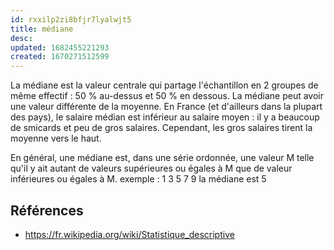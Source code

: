 ```yaml
---
id: rxxilp2zi8bfjr7lyalwjt5
title: médiane
desc: 
updated: 1682455221293
created: 1670271512599
---
```


La médiane est la valeur centrale qui partage l'échantillon en 2 groupes de même effectif : 50 % au-dessus et 50 % en dessous. La médiane peut avoir une valeur différente de la moyenne. En France (et d'ailleurs dans la plupart des pays), le salaire médian est inférieur au salaire moyen : il y a beaucoup de smicards et peu de gros salaires. Cependant, les gros salaires tirent la moyenne vers le haut.

En général, une médiane est, dans une série ordonnée, une valeur M telle qu'il y ait autant de valeurs supérieures ou égales à M que de valeur inférieures ou égales à M. exemple : 1 3 5 7 9 la médiane est 5

## Références

- https://fr.wikipedia.org/wiki/Statistique_descriptive